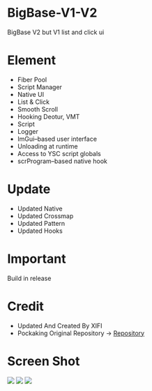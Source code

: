 # BigBase-V1-V2
BigBase V2 but V1 list and click ui

# Element

- Fiber Pool
- Script Manager
- Native UI
- List & Click
- Smooth Scroll
- Hooking Deotur, VMT
- Script
- Logger
- ImGui–based user interface
- Unloading at runtime
- Access to YSC script globals
- scrProgram–based native hook

# Update

- Updated Native
- Updated Crossmap
- Updated Pattern
- Updated Hooks

# Important
Build in release

# Credit
- Updated And Created By XIFI
- Pockaking Original Repository -> [Repository](https://github.com/Pocakking/BigBaseV2)

# Screen Shot

![](assets/console.png)
![](assets/list-ui.png)
![](assets/clicks-ui.png)
